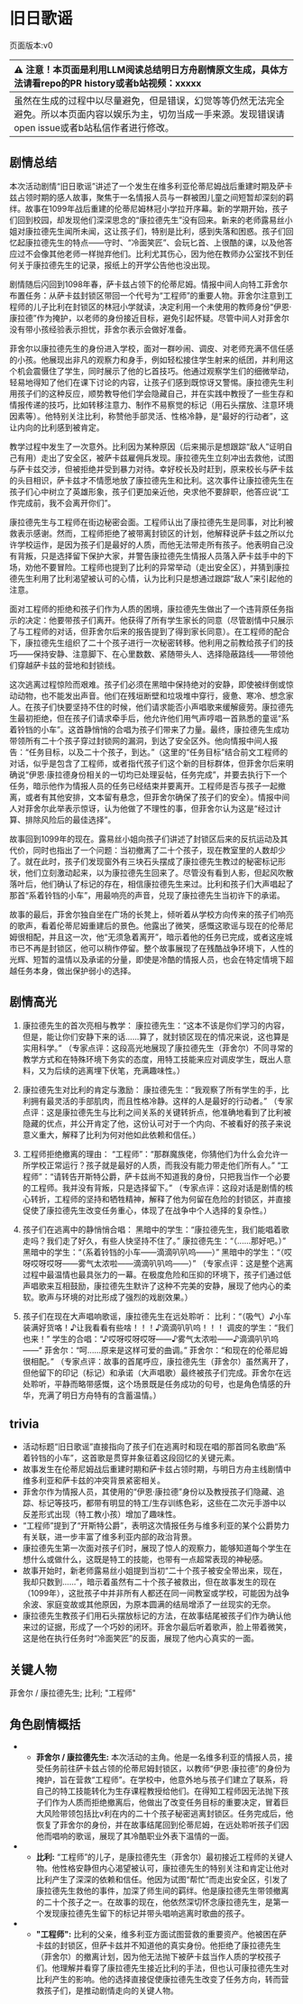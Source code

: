 # 旧日歌谣
页面版本:v0
 

| :warning: 注意！本页面是利用LLM阅读总结明日方舟剧情原文生成，具体方法请看repo的PR history或者b站视频：xxxxx           |
|:----------------------------|
| 虽然在生成的过程中以尽量避免，但是错误，幻觉等等仍然无法完全避免。所以本页面内容以娱乐为主，切勿当成一手来源。发现错误请open issue或者b站私信作者进行修改。|



## 剧情总结
本次活动剧情“旧日歌谣”讲述了一个发生在维多利亚伦蒂尼姆战后重建时期及萨卡兹占领时期的感人故事，聚焦于一名情报人员与一群被困儿童之间短暂却深刻的羁绊。故事在1099年战后重建的伦蒂尼姆林冠小学拉开序幕。新的学期开始，孩子们回到校园，却发现他们深深思念的“康拉德先生”没有回来。新来的老师露易丝小姐对康拉德先生闻所未闻，这让孩子们，特别是比利，感到失落和困惑。孩子们回忆起康拉德先生的特点——守时、“冷面笑匠”、会玩匕首、上很酷的课，以及他答应过不会像其他老师一样抛弃他们。比利尤其伤心，因为他在教师办公室找不到任何关于康拉德先生的记录，报纸上的开学公告他也没出现。

剧情随后闪回到1098年春，萨卡兹占领下的伦蒂尼姆。情报中间人向特工菲舍尔布置任务：从萨卡兹封锁区带回一个代号为“工程师”的重要人物。菲舍尔注意到工程师的儿子比利在封锁区的林冠小学就读，决定利用一个未使用的教师身份“伊恩·康拉德”作为掩护，以老师的身份接近目标，避免引起怀疑。尽管中间人对菲舍尔没有带小孩经验表示担忧，菲舍尔表示会做好准备。

菲舍尔以康拉德先生的身份进入学校，面对一群吵闹、调皮、对老师充满不信任感的小孩。他展现出非凡的观察力和身手，例如轻松接住学生射来的纸团，并利用这个机会震慑住了学生，同时展示了他的匕首技巧。他通过观察学生们的细微举动，轻易地得知了他们在课下讨论的内容，让孩子们感到既惊讶又警惕。康拉德先生利用孩子们的这种反应，顺势教导他们学会隐藏自己，并在实践中教授了一些生存和情报传递的技巧，比如转移注意力、制作不易察觉的标记（用石头摆放、注意环境因素等）。他特别关注比利，称赞他手部灵活、性格冷静，是“最好的行动者”，这让内向的比利感到被肯定。

教学过程中发生了一次意外。比利因为某种原因（后来揭示是想跟踪“敌人”证明自己有用）走出了安全区，被萨卡兹雇佣兵发现。康拉德先生立刻冲出去救他，试图与萨卡兹交涉，但被拒绝并受到暴力对待。幸好校长及时赶到，原来校长与萨卡兹的头目相识，萨卡兹才不情愿地放了康拉德先生和比利。这次事件让康拉德先生在孩子们心中树立了英雄形象，孩子们更加亲近他，央求他不要辞职，他答应说“工作完成前，我不会离开你们”。

康拉德先生与工程师在街边秘密会面。工程师认出了康拉德先生是同事，对比利被救表示感谢。然而，工程师拒绝了被带离封锁区的计划，他解释说萨卡兹之所以允许学校运作，是因为孩子们是最好的人质，而他无法带走所有孩子。他表明自己没有背叛，只是选择留下保护大家，并警告康拉德先生情报人员落入萨卡兹手中的下场，劝他不要冒险。工程师也提到了比利的异常举动（走出安全区），并猜到康拉德先生利用了比利渴望被认可的心情，认为比利只是想通过跟踪“敌人”来引起他的注意。

面对工程师的拒绝和孩子们作为人质的困境，康拉德先生做出了一个违背原任务指示的决定：他要带孩子们离开。他获得了所有学生家长的同意（尽管剧情中只展示了与工程师的对话，但菲舍尔后来的报告提到了得到家长同意）。在工程师的配合下，康拉德先生组织了二十个孩子进行一次秘密转移。他利用之前教给孩子们的技巧——保持安静、注意脚下、在心里数数、紧随带头人、选择隐蔽路线——带领他们穿越萨卡兹的营地和封锁线。

这次逃离过程惊险而艰难。孩子们必须在黑暗中保持绝对的安静，即使被绊倒或惊动动物，也不能发出声音。他们在残垣断壁和垃圾堆中穿行，疲惫、寒冷、想念家人。在孩子们快要坚持不住的时候，他们请求能否小声唱歌来缓解疲劳。康拉德先生最初拒绝，但在孩子们请求牵手后，他允许他们用气声哼唱一首熟悉的童谣“系着铃铛的小车”。这首静悄悄的合唱为孩子们带来了力量。最终，康拉德先生成功带领所有二十个孩子穿过封锁网的漏洞，到达了安全区外。他向情报中间人报告：“任务目标，以及二十个孩子，到达。”（这里的“任务目标”结合前文工程师的对话，似乎是包含了工程师，或者指代孩子们这个新的目标群体，但菲舍尔后来明确说“伊恩·康拉德身份相关的一切均已处理妥帖，任务完成”，并要去执行下一个任务，暗示他作为情报人员的任务已经结束并要离开。工程师是否与孩子一起撤离，或者有其他安排，文本留有悬念，但菲舍尔确保了孩子们的安全）。情报中间人对菲舍尔此举表示惊讶，认为他做了不理性的事，但菲舍尔认为这是“经过计算、排除风险后的最佳选择”。

故事回到1099年的现在。露易丝小姐向孩子们讲述了封锁区后来的反抗运动及其代价，同时也指出了一个问题：当初撤离了二十个孩子，现在教室里的人数却少了。就在此时，孩子们发现窗外有三块石头摆成了康拉德先生教过的秘密标记形状，他们立刻激动起来，以为康拉德先生回来了。尽管没有看到人影，但起风吹散落叶后，他们确认了标记的存在，相信康拉德先生来过。比利和孩子们大声唱起了那首“系着铃铛的小车”，用最响亮的声音，兑现了康拉德先生当初许下的承诺。

故事的最后，菲舍尔独自坐在广场的长凳上，倾听着从学校方向传来的孩子们响亮的歌声，看着伦蒂尼姆重建后的景色。他露出了微笑，感慨这歌谣与现在的伦蒂尼姆很相配，并且这一次，他“无须急着离开”，暗示着他的任务已完成，或者这座城市已不再是封锁区，他可以稍作停留。整个故事展现了在残酷战争环境下，人性的光辉、短暂的温情以及承诺的分量，即使是冷酷的情报人员，也会在特定情境下超越任务本身，做出保护弱小的选择。
## 剧情高光
1.  康拉德先生的首次亮相与教学：
    康拉德先生：“这本不该是你们学习的内容，但是，能让你们安静下来的话......算了，就封锁区现在的情况来说，这也算是实用科学。”
    （专家点评：这段高光地展现了康拉德先生（菲舍尔）不同寻常的教学方式和在特殊环境下务实的态度，用特工技能来应对调皮学生，既出人意料，又为后续的逃离埋下伏笔，充满趣味性。）

2.  康拉德先生对比利的肯定与激励：
    康拉德先生：“我观察了所有学生的手，比利拥有最灵活的手部肌肉，而且性格冷静。这样的人是最好的行动者。”
    （专家点评：这是康拉德先生与比利之间关系的关键转折点，他准确地看到了比利被隐藏的优点，并公开肯定了他，这份认可对于一个内向、不被看好的孩子来说意义重大，解释了比利为何对他如此依赖和信任。）

3.  工程师拒绝撤离的理由：
    “工程师”：“那群魔族佬，你猜他们为什么会允许一所学校正常运行？孩子就是最好的人质，而我没有能力带走他们所有人。”
    “工程师”：“请转告开斯特公爵，萨卡兹尚不知道我的身份，只把我当作一个必要的工程师。我并没有背叛，只是选择留下。”
    （专家点评：这段对话是剧情的核心转折，工程师的坚持和牺牲精神，解释了他为何留在危险的封锁区，并直接促使了康拉德先生改变任务重心，体现了在战争中个人选择的复杂性。）

4.  孩子们在逃离中的静悄悄合唱：
    黑暗中的学生：“康拉德先生，我们能唱着歌走吗？我们走了好久，有些人快坚持不住了。”
    康拉德先生：“（......那好吧。）”
    黑暗中的学生：“（系着铃铛的小车——滴滴叭叭呜——）”
    黑暗中的学生：“（哎呀哎呀哎呀——雾气太浓啦——滴滴叭叭呜——）”
    （专家点评：这是整个逃离过程中最温情也最具张力的一幕。在极度危险和压抑的环境下，孩子们通过低声唱歌来互相鼓励，康拉德先生默许了这种不完美的安静，展现了他内心的柔软。歌声与环境的对比形成了强烈的戏剧效果。）

5.  孩子们在现在大声唱响歌谣，康拉德先生在远处聆听：
    比利：“（吸气）♪小车装满好货咯！♪让我看看有些啥！！！♪滴滴叭叭呜！！！
    调皮的学生：“我们也来！”
    学生的合唱：“♪哎呀哎呀哎呀——♪雾气太浓啦——♪滴滴叭叭呜——”
    菲舍尔：“呵......原来是这样可爱的曲调。”
    菲舍尔：“和现在的伦蒂尼姆很相配。”
    （专家点评：故事的首尾呼应，康拉德先生（菲舍尔）虽然离开了，但他留下的印记（标记）和承诺（大声唱歌）最终被孩子们完成。菲舍尔在远处聆听，平静而略带感慨，这个场景既是任务成功的句号，也是角色情感的升华，充满了明日方舟特有的含蓄温情。）
## trivia
*   活动标题“旧日歌谣”直接指向了孩子们在逃离时和现在唱的那首同名歌曲“系着铃铛的小车”，这首歌是贯穿并象征着这段回忆的关键元素。
*   故事发生在伦蒂尼姆战后重建时期和萨卡兹占领时期，与明日方舟主线剧情中维多利亚和萨卡兹的冲突背景紧密相关。
*   菲舍尔作为情报人员，其使用的“伊恩·康拉德”身份以及教授孩子们隐藏、追踪、标记等技巧，都带有明显的特工/生存训练色彩，这些在二次元手游中以反差形式出现（特工教小孩）增加了趣味性。
*   “工程师”提到了“开斯特公爵”，表明这次情报任务与维多利亚的某个公爵势力有关联，进一步丰富了维多利亚内部的政治背景。
*   康拉德先生第一次面对孩子们时，展现了惊人的观察力，能够知道每个学生在想什么或做什么，这既是特工的技能，也带有一点超常表现的神秘感。
*   故事开始时，新老师露易丝小姐提到当初“二十个孩子被安全带出来，现在，我却只数到......”，暗示着虽然有二十个孩子被救出，但在故事发生的现在（1099年），这批孩子中并非所有人都还在同一间教室或学校，可能因为战争余波、家庭变故或其他原因，为原本圆满的结局增添了一丝现实的无奈。
*   康拉德先生教孩子们用石头摆放标记的方法，在故事结尾被孩子们作为确认他来过的证据，形成了一个巧妙的闭环。菲舍尔最后听着歌声，脸上带着微笑，这是他在执行任务时“冷面笑匠”的反面，展现了他内心真实的一面。
## 关键人物
菲舍尔 / 康拉德先生; 比利; "工程师"
## 角色剧情概括
-   *   **菲舍尔 / 康拉德先生:** 本次活动的主角。他是一名维多利亚的情报人员，接受任务前往萨卡兹占领的伦蒂尼姆封锁区，以教师“伊恩·康拉德”的身份为掩护，旨在营救“工程师”。在学校中，他意外地与孩子们建立了联系，将自己的特工技能转化为生存课程教授给他们。在得知工程师因无法抛下孩子们作为人质而拒绝撤离后，他做出了改变任务目标的重要决定，冒着巨大风险带领包括比v利在内的二十个孩子秘密逃离封锁区。任务完成后，他恢复了菲舍尔的身份，并在故事结尾回到伦蒂尼姆，在远处聆听孩子们因他而唱响的歌谣，展现了其冷酷职业外表下温情的一面。
-   *   **比利:** “工程师”的儿子，是康拉德先生（菲舍尔）最初接近工程师的关键人物。他性格安静但内心渴望被认可，康拉德先生的特别关注和肯定让他对比利产生了深深的依赖和信任。他因为试图“帮忙”而走出安全区，引发了康拉德先生救他的事件，加深了师生间的羁绊。他是康拉德先生带领撤离的二十个孩子之一。在故事的现在，他依然深切怀念康拉德先生，是第一个发现康拉德先生留下的标记并带头唱响逃离时歌曲的孩子。
-   *   **"工程师":** 比利的父亲，维多利亚方面试图营救的重要资产。他被困在萨卡兹的封锁区，但萨卡兹并不知道他的真实身份。他拒绝了康拉德先生（菲舍尔）的撤离计划，因为他无法抛下被萨卡兹当作人质的学校孩子们。他理解并看穿了康拉德先生接近比利的手法，但也认可康拉德先生对比利产生的影响。他的选择直接促使康拉德先生改变了任务方向，转而营救孩子们，是推动剧情走向的关键人物。